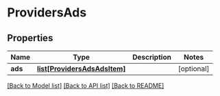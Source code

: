 # ProvidersAds

## Properties
Name | Type | Description | Notes
------------ | ------------- | ------------- | -------------
**ads** | [**list[ProvidersAdsAdsItem]**](ProvidersAdsAdsItem.md) |  | [optional] 

[[Back to Model list]](../README.md#documentation-for-models) [[Back to API list]](../README.md#documentation-for-api-endpoints) [[Back to README]](../README.md)


